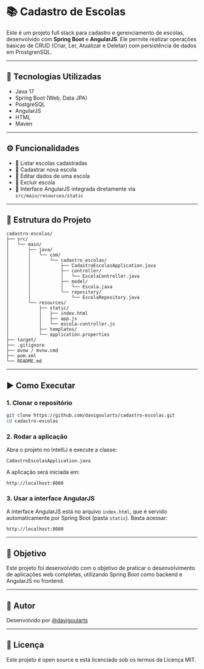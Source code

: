 # 📚 Cadastro de Escolas

Este é um projeto full stack para cadastro e gerenciamento de escolas, desenvolvido com **Spring Boot** e **AngularJS**. Ele permite realizar operações básicas de CRUD (Criar, Ler, Atualizar e Deletar) com persistência de dados em ProstgrenSQL.

---

## 🚀 Tecnologias Utilizadas

- Java 17
- Spring Boot (Web, Data JPA)
- PostgreSQL
- AngularJS
- HTML
- Maven

---

## ⚙️ Funcionalidades

- 🔹 Listar escolas cadastradas
- 🔹 Cadastrar nova escola
- 🔹 Editar dados de uma escola
- 🔹 Excluir escola
- 🔹 Interface AngularJS integrada diretamente via `src/main/resources/static`

---

## 📁 Estrutura do Projeto

```
cadastro-escolas/
├── src/
│   └── main/
│       ├── java/
│       │   └── com/
│       │       └── cadastro_escolas/
│       │           ├── CadastroEscolasApplication.java
│       │           ├── controller/
│       │           │   └── EscolaController.java
│       │           ├── model/
│       │           │   └── Escola.java
│       │           └── repository/
│       │               └── EscolaRepository.java
│       └── resources/
│           ├── static/
│           │   ├── index.html
│           │   ├── app.js
│           │   └── escola-controller.js
│           ├── templates/              
│           └── application.properties
├── target/                              
├── .gitignore
├── mvnw / mvnw.cmd
├── pom.xml                            
└── README.md

```

---

## ▶️ Como Executar

### 1. Clonar o repositório

```bash
git clone https://github.com/davigoularts/cadastro-escolas.git
cd cadastro-escolas
```

### 2. Rodar a aplicação

Abra o projeto no IntelliJ e execute a classe:

```
CadastroEscolasApplication.java
```

A aplicação será iniciada em:
```
http://localhost:8080
```

### 3. Usar a interface AngularJS

A interface AngularJS está no arquivo `index.html`, que é servido automaticamente por Spring Boot (pasta `static`). Basta acessar:

```
http://localhost:8080
```

---

## 📌 Objetivo

Este projeto foi desenvolvido com o objetivo de praticar o desenvolvimento de aplicações web completas, utilizando Spring Boot como backend e AngularJS no frontend.

---

## 👤 Autor

Desenvolvido por [@davigoularts](https://github.com/davigoularts)

---

## 📝 Licença

Este projeto é open source e está licenciado sob os termos da Licença MIT.
